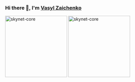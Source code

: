 <h3 style="text-decoration: none;">Hi there 👋, I'm <a href="https://www.linkedin.com/in/vasyl-zaichenko-3865aa150/" target="_blank">Vasyl Zaichenko</a></h3>
<picture>
  <source
    srcset="https://github-readme-stats.vercel.app/api?username=skynet-core&show_icons=true&hide_rank=true&hide_title=true&text_bold=false&theme=dark"
    media="(prefers-color-scheme: dark)" />
  <source
    srcset="https://github-readme-stats.vercel.app/api?username=skynet-core&show_icons=true&hide_rank=true&hide_title=true&text_bold=false&theme=light"
    media="(prefers-color-scheme: light), (prefers-color-scheme: no-preference)" />
  <img src="https://github-readme-stats.vercel.app/api?username=skynet-core&show_icons=true&hide_rank=true&hide_title=true&text_bold=false" alt="skynet-core" width="200"/>
</picture>
<picture>
  <source
    srcset="https://github-readme-stats.vercel.app/api/top-langs?username=skynet-core&show_icons=true&locale=en&layout=compact&hide_title=true&theme=dark"
    media="(prefers-color-scheme: dark)" />
  <source
    srcset="https://github-readme-stats.vercel.app/api/top-langs?username=skynet-core&show_icons=true&locale=en&layout=compact&hide_title=true&theme=light"
    media="(prefers-color-scheme: light), (prefers-color-scheme: no-preference)" />
  <img src="https://github-readme-stats.vercel.app/api/top-langs?username=skynet-core&show_icons=true&locale=en&layout=compact&hide_title=true" alt="skynet-core" width="200"/>
</picture>
<!--
Built with the help of
- https://github.com/abhisheknaiidu/awesome-github-profile-readme
- https://github.com/anuraghazra/github-readme-stats
-->
